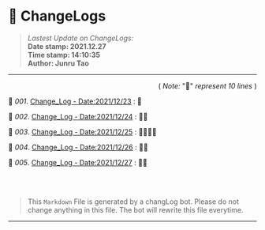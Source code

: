 # :hammer: ChangeLogs
> _Lastest Update on ChangeLogs:_<br>
> __Date stamp: 2021.12.27__<br>
> __Time stamp: 14:10:35__<br>
> __Author: Junru Tao__
---

<div align=right>

( _Note:_ ":bread:" _represent 10 lines_ )

</div> 


 :bookmark_tabs: _001_. [Change_Log - Date:2021/12/23](./2021_12_23_cl.md) : :bread:

 :bookmark_tabs: _002_. [Change_Log - Date:2021/12/24](./2021_12_24_cl.md) : :bread::bread:

 :bookmark_tabs: _003_. [Change_Log - Date:2021/12/25](./2021_12_25_cl.md) : :bread::bread::bread::bread:

 :bookmark_tabs: _004_. [Change_Log - Date:2021/12/26](./2021_12_26_cl.md) : :bread::bread:

 :bookmark_tabs: _005_. [Change_Log - Date:2021/12/27](./2021_12_27_cl.md) : :bread::bread:



<br><br>

> This `Markdown` File is generated by a changLog bot. Please do not change anything in this file. The bot will rewrite this file everytime.

--------

